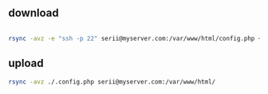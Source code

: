 ## download

```bash

rsync -avz -e "ssh -p 22" serii@myserver.com:/var/www/html/config.php ~/Documents/
```

## upload

```bash
rsync -avz ./.config.php serii@myserver.com:/var/www/html/
```
